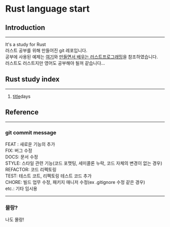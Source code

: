 # Rust language start

## Introduction
---------------
It's a study for Rust  
러스트 공부를 위해 만들어진 git 레포입니다.  
공부에 사용된 예제는 [여기](https://rinthel.github.io/rust-lang-book-ko/foreword.html)와 [만들면서 배우는 러스트프로그래밍](https://product.kyobobook.co.kr/detail/S000200551107)을  참조하였습니다.  
러스트도 러스트지만 영어도 공부해야 될꺼 같습니다...

## Rust study index
-------------------
1. [title](/hello_world/)days

## Reference
-------------
### git commit message
FEAT : 새로운 기능의 추가  
FIX: 버그 수정  
DOCS: 문서 수정  
STYLE: 스타일 관련 기능(코드 포맷팅, 세미콜론 누락, 코드 자체의 변경이 없는 경우)  
REFACTOR: 코드 리펙토링  
TEST: 테스트 코트, 리펙토링 테스트 코드 추가  
CHORE: 빌드 업무 수정, 패키지 매니저 수정(ex .gitignore 수정 같은 경우)  
etc.: 기타 임시용

----------------
### 몰랑?
나도 몰랑!
